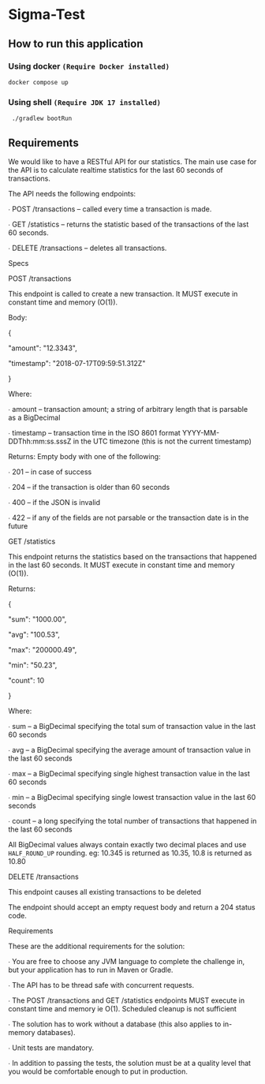 # Sigma-Test

## How to run this application

### Using docker `(Require Docker installed)`
```shell
docker compose up
```

### Using shell `(Require JDK 17 installed)`
```shell
 ./gradlew bootRun
```


## Requirements
We would like to have a RESTful API for our statistics. The main use case for the API is to calculate realtime statistics for the last 60 seconds of transactions.

The API needs the following endpoints:

∙ POST /transactions – called every time a transaction is made.

∙ GET /statistics – returns the statistic based of the transactions of the last 60 seconds.

∙ DELETE /transactions – deletes all transactions.

 

Specs

POST /transactions

This endpoint is called to create a new transaction. It MUST execute in constant time and memory (O(1)).

Body:

{

  "amount": "12.3343",

  "timestamp": "2018-07-17T09:59:51.312Z"

}

Where:

∙ amount – transaction amount; a string of arbitrary length that is parsable as a BigDecimal

∙ timestamp – transaction time in the ISO 8601 format YYYY-MM-DDThh:mm:ss.sssZ in the UTC timezone (this is not the current timestamp)

 

Returns: Empty body with one of the following:

∙ 201 – in case of success

∙ 204 – if the transaction is older than 60 seconds

∙ 400 – if the JSON is invalid

∙ 422 – if any of the fields are not parsable or the transaction date is in the future

 

GET /statistics

This endpoint returns the statistics based on the transactions that happened in the last 60 seconds. It MUST execute in constant time and memory (O(1)).

Returns:

{

  "sum": "1000.00",

  "avg": "100.53",

  "max": "200000.49",

  "min": "50.23",

  "count": 10

}

 

Where:

∙ sum – a BigDecimal specifying the total sum of transaction value in the last 60 seconds

∙ avg – a BigDecimal specifying the average amount of transaction value in the last 60 seconds

∙ max – a BigDecimal specifying single highest transaction value in the last 60 seconds

∙ min – a BigDecimal specifying single lowest transaction value in the last 60 seconds

∙ count – a long specifying the total number of transactions that happened in the last 60 seconds

All BigDecimal values always contain exactly two decimal places and use `HALF_ROUND_UP` rounding. eg: 10.345 is returned as 10.35, 10.8 is returned as 10.80

 

DELETE /transactions

This endpoint causes all existing transactions to be deleted

The endpoint should accept an empty request body and return a 204 status code.

 

Requirements

These are the additional requirements for the solution:

∙ You are free to choose any JVM language to complete the challenge in, but your application has to run in Maven or Gradle.

∙ The API has to be thread safe with concurrent requests.

∙ The POST /transactions and GET /statistics endpoints MUST execute in constant time and memory ie O(1). Scheduled cleanup is not sufficient

∙ The solution has to work without a database (this also applies to in-memory databases).

∙ Unit tests are mandatory.

∙ In addition to passing the tests, the solution must be at a quality level that you would be comfortable enough to put in production.

